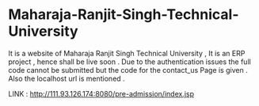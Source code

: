 # Maharaja-Ranjit-Singh-Technical-University
It is a website of Maharaja Ranjit Singh Technical University , It is an ERP project , hence shall be live soon . Due to the authentication issues the full code cannot be submitted but the code for the contact_us Page is given . Also the  localhost url is mentioned .

LINK : http://111.93.126.174:8080/pre-admission/index.jsp
